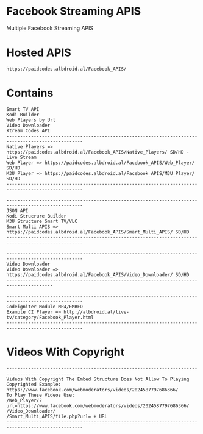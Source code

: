 # Facebook Streaming APIS
Multiple Facebook Streaming APIS

# Hosted APIS
    https://paidcodes.albdroid.al/Facebook_APIS/
    
# Contains
    Smart TV API
    Kodi Builder
    Web Players by Url
    Video Downloader
    Xtream Codes API
    --------------------------------------------------------------------------------------------------
    Native Players => https://paidcodes.albdroid.al/Facebook_APIS/Native_Players/ SD/HD - Live Stream
    Web Player => https://paidcodes.albdroid.al/Facebook_APIS/Web_Player/ SD/HD
    M3U Player => https://paidcodes.albdroid.al/Facebook_APIS/M3U_Player/ SD/HD
    --------------------------------------------------------------------------------------------------

    --------------------------------------------------------------------------------------------------
    JSON API
    Kodi Strucrure Builder
    M3U Structure Smart TV/VLC
    Smart Multi APIS => https://paidcodes.albdroid.al/Facebook_APIS/Smart_Multi_APIS/ SD/HD
    --------------------------------------------------------------------------------------------------

    --------------------------------------------------------------------------------------------------
    Video Downloader
    Video Downloader => https://paidcodes.albdroid.al/Facebook_APIS/Video_Downloader/ SD/HD
    ---------------------------------------------------------------------------------------

    --------------------------------------------------------------------------------------------------
    Codeigniter Module MP4/EMBED
    Example CI Player => http://albdroid.al/live-tv/category/Facebook_Player.html
    --------------------------------------------------------------------------------------------------
# Videos With Copyright
    --------------------------------------------------------------------------------------------------
    Videos With Copyright The Embed Structure Does Not Allow To Playing
    Copyrighted Example: https://www.facebook.com/webmoderators/videos/2024587797686366/
    To Play These Videos Use:
    /Web_Player/?url=https://www.facebook.com/webmoderators/videos/2024587797686366/
    /Video_Downloader/
    /Smart_Multi_APIS/file.php?url= + URL
    --------------------------------------------------------------------------------------------------
